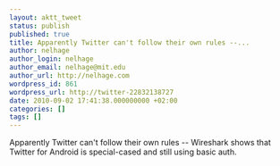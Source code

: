 ```yaml
---
layout: aktt_tweet
status: publish
published: true
title: Apparently Twitter can't follow their own rules --...
author: nelhage
author_login: nelhage
author_email: nelhage@mit.edu
author_url: http://nelhage.com
wordpress_id: 861
wordpress_url: http://twitter-22832138727
date: 2010-09-02 17:41:38.000000000 +02:00
categories: []
tags: []
---
```

Apparently Twitter can't follow their own rules -- Wireshark shows that Twitter
for Android is special-cased and still using basic auth.
